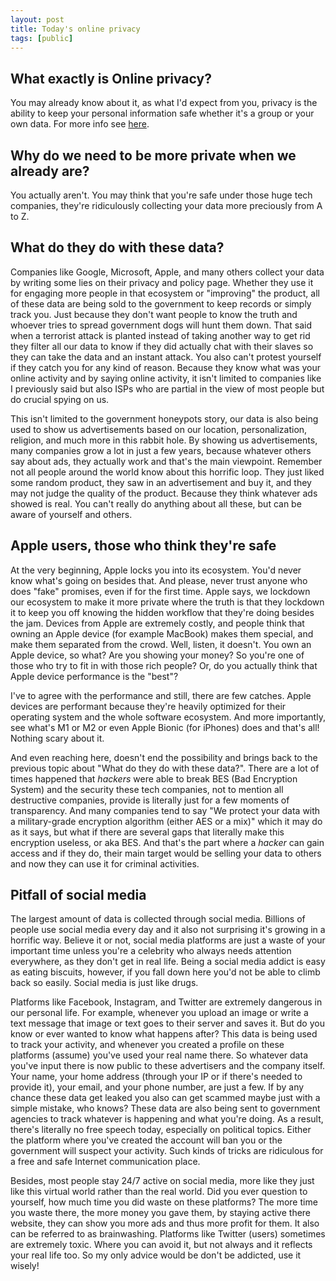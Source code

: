 ```yaml
---
layout: post
title: Today's online privacy
tags: [public]
---
```


## What exactly is Online privacy?
You may already know about it, as what I'd expect from you, privacy is the ability to keep your personal information safe whether it's a group or your own data. For more info see [here](https://en.wikipedia.org/wiki/Privacy).

## Why do we need to be more private when we already are?
You actually aren't. You may think that you're safe under those huge tech companies, they're ridiculously collecting your data more preciously from A to Z.

## What do they do with these data?
Companies like Google, Microsoft, Apple, and many others collect your data by writing some lies on their privacy and policy page. Whether they use it for engaging more people in that ecosystem or "improving" the product, all of these data are being sold to the government to keep records or simply track you. Just because they don't want people to know the truth and whoever tries to spread government dogs will hunt them down. That said when a terrorist attack is planted instead of taking another way to get rid they filter all our data to know if they did actually chat with their slaves so they can take the data and an instant attack. You also can't protest yourself if they catch you for any kind of reason. Because they know what was your online activity and by saying online activity, it isn't limited to companies like I previously said but also ISPs who are partial in the view of most people but do crucial spying on us.

This isn't limited to the government honeypots story, our data is also being used to show us advertisements based on our location, personalization, religion, and much more in this rabbit hole. By showing us advertisements, many companies grow a lot in just a few years, because whatever others say about ads, they actually work and that's the main viewpoint. Remember not all people around the world know about this horrific loop. They just liked some random product, they saw in an advertisement and buy it, and they may not judge the quality of the product. Because they think whatever ads showed is real. You can't really do anything about all these, but can be aware of yourself and others.

## Apple users, those who think they're safe
At the very beginning, Apple locks you into its ecosystem. You'd never know what's going on besides that. And please, never trust anyone who does "fake" promises, even if for the first time. Apple says, we lockdown our ecosystem to make it more private where the truth is that they lockdown it to keep you off knowing the hidden workflow that they're doing besides the jam. Devices from Apple are extremely costly, and people think that owning an Apple device (for example MacBook) makes them special, and make them separated from the crowd. Well, listen, it doesn't. You own an Apple device, so what? Are you showing your money? So you're one of those who try to fit in with those rich people? Or, do you actually think that Apple device performance is the "best"?

I've to agree with the performance and still, there are few catches. Apple devices are performant because they're heavily optimized for their operating system and the whole software ecosystem. And more importantly, see what's M1 or M2 or even Apple Bionic (for iPhones) does and that's all! Nothing scary about it.

And even reaching here, doesn't end the possibility and brings back to the previous topic about "What do they do with these data?". There are a lot of times happened that *hackers* were able to break BES (Bad Encryption System) and the security these tech companies, not to mention all destructive companies, provide is literally just for a few moments of transparency. And many companies tend to say "We protect your data with a military-grade encryption algorithm (either AES or a mix)" which it may do as it says, but what if there are several gaps that literally make this encryption useless, or aka BES. And that's the part where a *hacker* can gain access and if they do, their main target would be selling your data to others and now they can use it for criminal activities.

## Pitfall of social media
The largest amount of data is collected through social media. Billions of people use social media every day and it also not surprising it's growing in a horrific way. Believe it or not, social media platforms are just a waste of your important time unless you're a celebrity who always needs attention everywhere, as they don't get in real life. Being a social media addict is easy as eating biscuits, however, if you fall down here you'd not be able to climb back so easily. Social media is just like drugs.

Platforms like Facebook, Instagram, and Twitter are extremely dangerous in our personal life. For example, whenever you upload an image or write a text message that image or text goes to their server and saves it. But do you know or ever wanted to know what happens after?
This data is being used to track your activity, and whenever you created a profile on these platforms (assume) you've used your real name there. So whatever data you've input there is now public to these advertisers and the company itself. Your name, your home address (through your IP or if there's needed to provide it), your email, and your phone number, are just a few.
If by any chance these data get leaked you also can get scammed maybe just with a simple mistake, who knows? These data are also being sent to government agencies to track whatever is happening and what you're doing. As a result, there's literally no free speech today, especially on political topics. Either the platform where you've created the account will ban you or the government will suspect your activity. Such kinds of tricks are ridiculous for a free and safe Internet communication place.

Besides, most people stay 24/7 active on social media, more like they just like this virtual world rather than the real world. Did you ever question to yourself, how much time you did waste on these platforms? The more time you waste there, the more money you gave them, by staying active there website, they can show you more ads and thus more profit for them. It also can be referred to as brainwashing. Platforms like Twitter (users) sometimes are extremely toxic. Where you can avoid it, but not always and it reflects your real life too. So my only advice would be don't be addicted, use it wisely!
